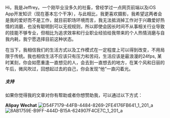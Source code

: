 Hi，我是Jeffrey。一个刚毕业没多久的社畜，曾经学过一点网页前端以及iOS App开发知识（现在基本忘个干净），与此相比，我更喜欢摄影，我希望这两者会是我的爱好而不是工作，就目前职场环境而言，我无法抵消掉工作对于兴趣爱好热情的消磨，也没有聪明到可以无视规则，所以即使会因长时间不从事相关行业导致的技能不够专业，但相比为追求效率和行业职业经验给我带来的个人热情消磨与自我内耗，我宁愿选择目前这种状态。

在当下，我相信我们的生活方式以及工作模式在一定程度上可以得到改变，不用局限于传统。我也相信生活不应该只有压力和苦闷，生活应该是最浪漫的24fps, 某时某刻，你会如愿重逢一直想见的人，会去到一直想去的地方，在某个风和日丽的午后，微风吹过，回想起过去的自己，你会发现“他”一直闪着光。





##### 支持

如果你觉得我的文章对你有帮助或者你想赞助我，可以通过以下方式：

**Alipay**                **Wechat**
![D54F7179-44FB-4484-8269-2FE4176FB641_1_201_a](https://user-images.githubusercontent.com/125366043/230562575-7504efb3-3f7c-473a-9ed0-6904a8e35057.jpeg) ![8AB1759E-B9FF-444D-B15A-624907F4CE7C_1_201_a](https://user-images.githubusercontent.com/125366043/230562695-bc528087-dadb-462e-a570-de2908ce5a02.jpeg)
